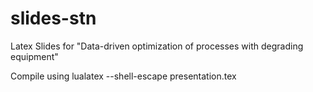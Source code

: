 # slides-stn
Latex Slides for "Data-driven optimization of processes with degrading equipment"

Compile using lualatex --shell-escape presentation.tex
